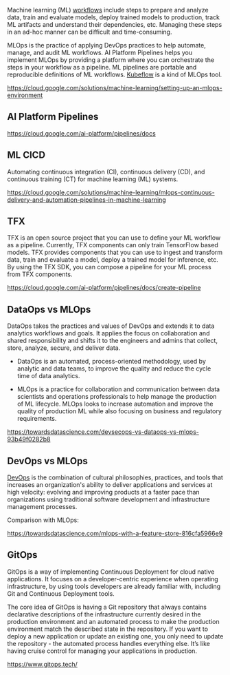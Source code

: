 

Machine learning (ML) [workflows](Workflows) include steps to prepare and analyze data, train and evaluate models, deploy trained models to production, track ML artifacts and understand their dependencies, etc. Managing these steps in an ad-hoc manner can be difficult and time-consuming.

MLOps is the practice of applying DevOps practices to help automate, manage, and audit ML workflows. AI Platform Pipelines helps you implement MLOps by providing a platform where you can orchestrate the steps in your workflow as a pipeline. ML pipelines are portable and reproducible definitions of ML workflows.  [Kubeflow](Kubeflow) is a kind of MLOps tool.

https://cloud.google.com/solutions/machine-learning/setting-up-an-mlops-environment


## AI  Platform  Pipelines 

https://cloud.google.com/ai-platform/pipelines/docs


## ML CICD

Automating continuous integration (CI), continuous delivery (CD), and continuous training (CT) for machine learning (ML) systems.

https://cloud.google.com/solutions/machine-learning/mlops-continuous-delivery-and-automation-pipelines-in-machine-learning

## TFX

TFX is an open source project that you can use to define your ML workflow as a pipeline. Currently, TFX components can only train TensorFlow based models. TFX provides components that you can use to ingest and transform data, train and evaluate a model, deploy a trained model for inference, etc. By using the TFX SDK, you can compose a pipeline for your ML process from TFX components.

https://cloud.google.com/ai-platform/pipelines/docs/create-pipeline

## DataOps vs MLOps


DataOps takes the practices and values of DevOps and extends it to data analytics workflows and goals. It applies the focus on collaboration and shared responsibility and shifts it to the engineers and admins that collect, store, analyze, secure, and deliver data.

* DataOps is an automated, process-oriented methodology, used by analytic and data teams, to improve the quality and reduce the cycle time of data analytics.

* MLOps is a practice for collaboration and communication between data scientists and operations professionals to help manage the production of ML lifecycle. MLOps looks to increase automation and improve the quality of production ML while also focusing on business and regulatory requirements.

https://towardsdatascience.com/devsecops-vs-dataops-vs-mlops-93b49f0282b8

## DevOps vs MLOps



[DevOps](DevOps)  is the combination of cultural philosophies, practices, and tools that increases an organization's ability to deliver applications and services at high velocity: evolving and improving products at a faster pace than organizations using traditional software development and infrastructure management processes.


Comparison with MLOps:

https://towardsdatascience.com/mlops-with-a-feature-store-816cfa5966e9

## GitOps

GitOps is a way of implementing Continuous Deployment for cloud native applications. It focuses on a developer-centric experience when operating infrastructure, by using tools developers are already familiar with, including Git and Continuous Deployment tools.

The core idea of GitOps is having a Git repository that always contains declarative descriptions of the infrastructure currently desired in the production environment and an automated process to make the production environment match the described state in the repository. If you want to deploy a new application or update an existing one, you only need to update the repository - the automated process handles everything else. It’s like having cruise control for managing your applications in production.

https://www.gitops.tech/


